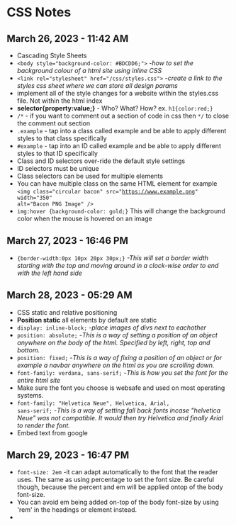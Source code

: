 <h1> CSS Notes </h1>
<h2>March 26, 2023 - 11:42 AM</h2>

- Cascading Style Sheets <br>
- <code>\<body style="background-color: #BDCDD6;"></code> *-how to set the background colour of a html site using inline CSS*
- <code>\<link rel="stylesheet" href="/css/styles.css"></code> *-create a link to the styles css sheet where we can store all design params*
- implement all of the style changes for a website within the styles.css file. Not within the html index
- **selector{property:value;}** - Who? What? How? ex. <code>h1{color:red;}</code>
- <code>\/*</code> - if you want to comment out a section of code in css then <code>\*/</code> to close the comment out section
- <code>\.example</code> - tap into a class called example and be able to apply different styles to that class specifically 
- <code>\#example</code> - tap into an ID called example and be able to apply different styles to that ID specifically 
- Class and ID selectors over-ride the default style settings
- ID selectors must be unique
- Class selectors can be used for multiple elements
- You can have multiple class on the same HTML element for example <code>\<img class="circular bacon" src="https://www.example.png" width="350" alt="Bacon PNG Image" /></code>
- <code>img:hover {background-color: gold;}</code> This will change the background color when the mouse is hovered on an image
## March 27, 2023 - 16:46 PM
- <code>\{border-width:0px 10px 20px 30px;}</code> *-This will set a border width starting with the top and moving around in a clock-wise order to end with the left hand side*
## March 28, 2023 - 05:29 AM
- CSS static and relative positioning
- **Position static** all elements by default are static
- <code>display: inline-block;</code> -*place images of divs next to eachother*
- <code>position: absolute;</code> -*This is a way of setting a position of an object anywhere on the body of the html. Specified by left, right, top and bottom.*
- <code>position: fixed;</code> -*This is a way of fixing a position of an object or for example a navbar anywhere on the html as you are scrolling down.*
- <code>font-family: verdana, sans-serif;</code> -*This is how you set the font for the entire html site*
- Make sure the font you choose is websafe and used on most operating systems.
- <code>font-family: "Helvetica Neue", Helvetica, Arial, sans-serif;</code> -*This is a way of setting fall back fonts incase "helvetica Neue" was not compatible. It would then try Helvetica and finally Arial to render the font.*
- Embed text from google
## March 29, 2023 - 16:47 PM
- <code>font-size: 2em</code> -it can adapt automatically to the font that the reader uses. The same as using percentage to set the font size. Be careful though, because the percent and em will be applied ontop of the body font-size.
- You can avoid em being added on-top of the body font-size by using 'rem' in the headings or element instead.
- 